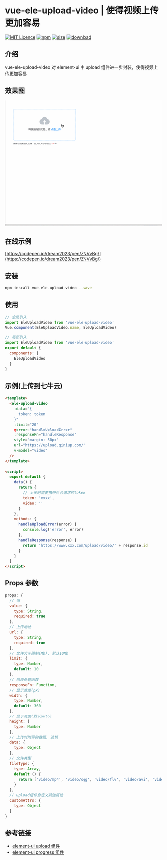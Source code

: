 # vue-ele-upload-video | 使得视频上传更加容易

[![MIT Licence](https://badges.frapsoft.com/os/mit/mit.svg)](https://opensource.org/licenses/mit-license.php)
[![npm](https://img.shields.io/npm/v/vue-ele-upload-video.svg)](https://www.npmjs.com/package/vue-ele-upload-video)
[![size](https://img.shields.io/bundlephobia/minzip/vue-ele-upload-video.svg)](https://www.npmjs.com/package/vue-ele-upload-video)
[![download](https://img.shields.io/npm/dw/vue-ele-upload-video.svg)](https://npmcharts.com/compare/vue-ele-upload-video?minimal=true)

## 介绍

vue-ele-upload-video 对 element-ui 中 upload 组件进一步封装，使得视频上传更加容易

## 效果图

![效果图](./public/example.gif)

## 在线示例

[https://codepen.io/dream2023/pen/ZNVvBg/](https://codepen.io/dream2023/pen/ZNVvBg/)

## 安装

```bash
npm install vue-ele-upload-video --save
```

## 使用

```js
// 全局引入
import EleUploadVideo from 'vue-ele-upload-video'
Vue.component(EleUploadVideo.name, EleUploadVideo)
```

```js
// 局部引入
import EleUploadVideo from 'vue-ele-upload-video'
export default {
  components: {
    EleUploadVideo
  }
}
```

## 示例(上传到七牛云)

```html
<template>
  <ele-upload-video
    :data="{
      token: token
    }"
    :limit="20"
    @error="handleUploadError"
    :responseFn="handleResponse"
    style="margin: 50px"
    url="https://upload.qiniup.com/"
    v-model="video"
  />
</template>

<script>
  export default {
    data() {
      return {
        // 上传时需要携带后台请求的token
        token: 'xxxx',
        video: ''
      }
    },
    methods: {
      handleUploadError(error) {
        console.log('error', error)
      },
      handleResponse(response) {
        return 'https://www.xxx.com/upload/video/' + response.id
      }
    }
  }
</script>
```

## Props 参数

```js
props: {
  // 值
  value: {
    type: String,
    required: true
  },
  // 上传地址
  url: {
    type: String,
    required: true
  },
  // 文件大小限制(Mb), 默认10Mb
  limit: {
    type: Number,
    default: 10
  },
  // 响应处理函数
  responseFn: Function,
  // 显示宽度(px)
  width: {
    type: Number,
    default: 360
  },
  // 显示高度(默认auto)
  height: {
    type: Number
  },
  // 上传时附带的数据, 选填
  data: {
    type: Object
  },
  // 文件类型
  fileType: {
    type: Array,
    default () {
      return ['video/mp4', 'video/ogg', 'video/flv', 'video/avi', 'video/wmv', 'video/rmvb']
    }
  },
  // upload组件自定义其他属性
  customAttrs: {
    type: Object
  }
}
```

## 参考链接

- [element-ui upload 组件](https://element.eleme.cn/#/zh-CN/component/upload)
- [element-ui progress 组件](https://element.eleme.cn/#/zh-CN/component/progress)
